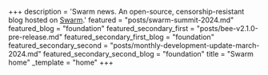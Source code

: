 +++
description = 'Swarm news. An open-source, censorship-resistant blog hosted on [Swarm](https://www.ethswarm.org/ "Swarm").'
featured = "posts/swarm-summit-2024.md"
featured_blog = "foundation"
featured_secondary_first = "posts/bee-v2.1.0-pre-release.md"
featured_secondary_first_blog = "foundation"
featured_secondary_second = "posts/monthly-development-update-march-2024.md"
featured_secondary_second_blog = "foundation"
title = "Swarm home"
_template = "home"
+++

